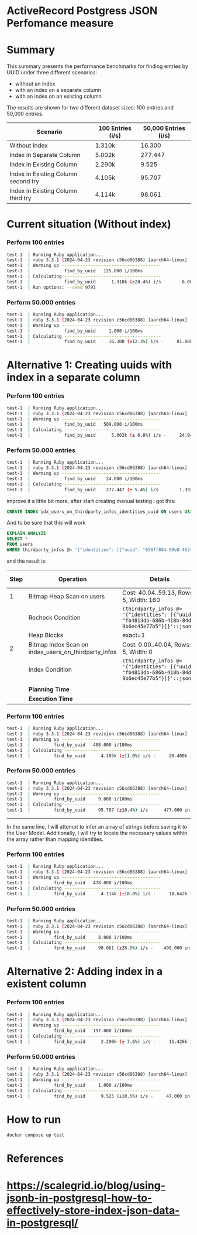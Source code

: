 # ActiveRecord Postgress JSON Perfomance measure

# Summary

This summary presents the performance benchmarks for finding entries by UUID under three different scenarios: 

- without an index 
- with an index on a separate column
- with an index on an existing column

The results are shown for two different dataset sizes: 100 entries and 50,000 entries.

| Scenario                                | 100 Entries (i/s) | 50,000 Entries (i/s) |
|-----------------------------------------|-------------------|----------------------|
| Without Index                           | 1.310k            | 16.300               |
| Index in Separate Column                | 5.002k            | 277.447              |
| Index in Existing Column                | 2.290k            | 9.525                |
| Index in Existing Column second try     | 4.105k            | 95.707               |
| Index in Existing Column third try      | 4.114k            | 98.061               |

# Current situation (Without index)

### Perform 100 entries

```bash
test-1  | Running Ruby application...
test-1  | ruby 3.3.1 (2024-04-23 revision c56cd86388) [aarch64-linux]
test-1  | Warming up --------------------------------------
test-1  |             find_by_uuid   125.000 i/100ms
test-1  | Calculating -------------------------------------
test-1  |             find_by_uuid      1.310k (±28.4%) i/s -      6.000k in   5.037614s
test-1  | Run options: --seed 9793
```

### Perform 50.000 entries

```bash
test-1  | Running Ruby application...
test-1  | ruby 3.3.1 (2024-04-23 revision c56cd86388) [aarch64-linux]
test-1  | Warming up --------------------------------------
test-1  |             find_by_uuid     1.000 i/100ms
test-1  | Calculating -------------------------------------
test-1  |             find_by_uuid     16.300 (±12.3%) i/s -     81.000 in   5.056892s
```

# Alternative 1: Creating uuids with index in a separate column

### Perform 100 entries

```bash
test-1  | Running Ruby application...
test-1  | ruby 3.3.1 (2024-04-23 revision c56cd86388) [aarch64-linux]
test-1  | Warming up --------------------------------------
test-1  |             find_by_uuid   509.000 i/100ms
test-1  | Calculating -------------------------------------
test-1  |             find_by_uuid      5.002k (± 6.8%) i/s -     24.941k in   5.011577s
```
### Perform 50.000 entries

```bash
test-1  | Running Ruby application...
test-1  | ruby 3.3.1 (2024-04-23 revision c56cd86388) [aarch64-linux]
test-1  | Warming up --------------------------------------
test-1  |             find_by_uuid    24.000 i/100ms
test-1  | Calculating -------------------------------------
test-1  |             find_by_uuid    277.447 (± 5.4%) i/s -      1.392k in   5.034088s
```

improve it a little bit more, after start creating manual testing i got this:

```sql
CREATE INDEX idx_users_on_thirdparty_infos_identities_uuid ON users USING gin (thirdparty_infos);
```

And to be sure that this will work

```sql
EXPLAIN ANALYZE
SELECT *
FROM users
WHERE thirdparty_infos @> '{"identities": [{"uuid": "656ff884-99e8-4624-95d4-50d3952d2c38"}]}';
```

and the result is:

| Step | Operation                                      | Details                                                                                          | Cost Range       | Actual Time (ms) | Rows | Loops |
|------|------------------------------------------------|--------------------------------------------------------------------------------------------------|------------------|------------------|------|-------|
| 1    | Bitmap Heap Scan on users                      | Cost: 40.04..59.13, Rows: 5, Width: 160                                                          | 40.04..59.13     | 0.504..0.508     | 1    | 1     |
|      | Recheck Condition                              | `(thirdparty_infos @> '{"identities": [{"uuid": "fb4813db-686b-418b-84d5-9b6ec45e77b5"}]}'::jsonb)` |                  |                  |      |       |
|      | Heap Blocks                                    | exact=1                                                                                          |                  |                  |      |       |
| 2    | Bitmap Index Scan on index_users_on_thirdparty_infos | Cost: 0.00..40.04, Rows: 5, Width: 0                                                               | 0.00..40.04      | 0.468..0.469     | 1    | 1     |
|      | Index Condition                                | `(thirdparty_infos @> '{"identities": [{"uuid": "fb4813db-686b-418b-84d5-9b6ec45e77b5"}]}'::jsonb)` |                  |                  |      |       |
|      |                                                |                                                                                                  |                  |                  |      |       |
|      | **Planning Time**                              |                                                                                                  |                  | 0.638            |      |       |
|      | **Execution Time**                             |                                                                                                  |                  | 0.856            |      |       |


### Perform 100 entries

```bash
test-1  | Running Ruby application...
test-1  | ruby 3.3.1 (2024-04-23 revision c56cd86388) [aarch64-linux]
test-1  | Warming up --------------------------------------
test-1  |         find_by_uuid   408.000 i/100ms
test-1  | Calculating -------------------------------------
test-1  |         find_by_uuid      4.105k (±11.0%) i/s -     20.400k in   5.051942s
```

### Perform 50.000 entries

```bash
test-1  | Running Ruby application...
test-1  | ruby 3.3.1 (2024-04-23 revision c56cd86388) [aarch64-linux]
test-1  | Warming up --------------------------------------
test-1  |         find_by_uuid     9.000 i/100ms
test-1  | Calculating -------------------------------------
test-1  |         find_by_uuid     95.707 (±10.4%) i/s -    477.000 in   5.058234s
```

-------------------

In the same line, I will attempt to infer an array of strings before saving it to the User Model. Additionally, I will try to locate the necessary values within the array rather than mapping identities.

### Perform 100 entries

```bash
test-1  | Running Ruby application...
test-1  | ruby 3.3.1 (2024-04-23 revision c56cd86388) [aarch64-linux]
test-1  | Warming up --------------------------------------
test-1  |         find_by_uuid   478.000 i/100ms
test-1  | Calculating -------------------------------------
test-1  |         find_by_uuid      4.114k (±18.0%) i/s -     18.642k in   5.117524s
```

### Perform 50.000 entries

```bash
test-1  | Running Ruby application...
test-1  | ruby 3.3.1 (2024-04-23 revision c56cd86388) [aarch64-linux]
test-1  | Warming up --------------------------------------
test-1  |         find_by_uuid     8.000 i/100ms
test-1  | Calculating -------------------------------------
test-1  |         find_by_uuid     98.061 (±26.5%) i/s -    408.000 in   5.083929s
```


# Alternative 2: Adding index in a existent column


### Perform 100 entries

```bash
test-1  | Running Ruby application...
test-1  | ruby 3.3.1 (2024-04-23 revision c56cd86388) [aarch64-linux]
test-1  | Warming up --------------------------------------
test-1  |         find_by_uuid   197.000 i/100ms
test-1  | Calculating -------------------------------------
test-1  |         find_by_uuid      2.290k (± 7.6%) i/s -     11.426k in   5.032567s
```
### Perform 50.000 entries

```bash
test-1  | Running Ruby application...
test-1  | ruby 3.3.1 (2024-04-23 revision c56cd86388) [aarch64-linux]
test-1  | Warming up --------------------------------------
test-1  |         find_by_uuid     1.000 i/100ms
test-1  | Calculating -------------------------------------
test-1  |         find_by_uuid      9.525 (±10.5%) i/s -     47.000 in   5.012350s
```

# How to run

```bash
docker compose up test
```

# References
# https://scalegrid.io/blog/using-jsonb-in-postgresql-how-to-effectively-store-index-json-data-in-postgresql/